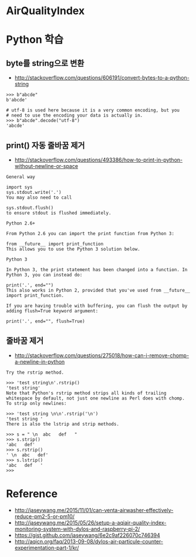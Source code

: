 # AirQualityIndex



Python 학습
===========

byte를 string으로 변환
-----------------------
* http://stackoverflow.com/questions/606191/convert-bytes-to-a-python-string
```
>>> b"abcde"
b'abcde'

# utf-8 is used here because it is a very common encoding, but you
# need to use the encoding your data is actually in.
>>> b"abcde".decode("utf-8")
'abcde'
```

print() 자동 줄바꿈 제거
------------------------
* http://stackoverflow.com/questions/493386/how-to-print-in-python-without-newline-or-space
```
General way

import sys
sys.stdout.write('.')
You may also need to call

sys.stdout.flush()
to ensure stdout is flushed immediately.

Python 2.6+

From Python 2.6 you can import the print function from Python 3:

from __future__ import print_function
This allows you to use the Python 3 solution below.

Python 3

In Python 3, the print statement has been changed into a function. In Python 3, you can instead do:

print('.', end="")
This also works in Python 2, provided that you've used from __future__ import print_function.

If you are having trouble with buffering, you can flush the output by adding flush=True keyword argument:

print('.', end="", flush=True)
```


줄바꿈 제거
-----------
* http://stackoverflow.com/questions/275018/how-can-i-remove-chomp-a-newline-in-python
```
Try the rstrip method.

>>> 'test string\n'.rstrip()
'test string'
Note that Python's rstrip method strips all kinds of trailing whitespace by default, not just one newline as Perl does with chomp. To strip only newlines:

>>> 'test string \n\n'.rstrip('\n')
'test string '
There is also the lstrip and strip methods.

>>> s = " \n  abc   def   "
>>> s.strip()
'abc   def'
>>> s.rstrip()
' \n  abc   def'
>>> s.lstrip()
'abc   def   '
>>>
```



Reference
=======

* http://jaseywang.me/2015/11/01/can-venta-airwasher-effectively-reduce-pm2-5-or-pm10/
* http://jaseywang.me/2015/05/26/setup-a-aqiair-quality-index-monitoring-system-with-dylos-and-raspberry-pi-2/
* https://gist.github.com/jaseywang/6e2c9af226070c746394
* http://aqicn.org/faq/2013-09-08/dylos-air-particule-counter-experimentation-part-1/kr/
